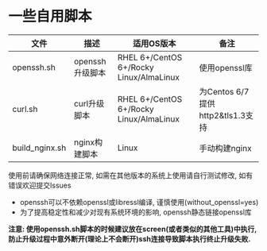 一些自用脚本
===========================

|文件|描述|适用OS版本|备注|
|---|---|---|---|
|openssh.sh|openssh升级脚本|RHEL 6+/CentOS 6+/Rocky Linux/AlmaLinux|使用openssl库
|curl.sh|curl升级脚本|RHEL 6+/CentOS 6+/Rocky Linux/AlmaLinux|为Centos 6/7提供http2&tls1.3支持
|build_nginx.sh|nginx构建脚本|Linux|手动构建nginx

使用前请确保网络连接正常, 如需在其他版本的系统上使用请自行测试修改, 如有错误欢迎提交Issues

* openssh可以不依赖openssl或libressl编译, 谨慎使用(without_openssl=yes)
* 为了提高稳定性和减少对现有系统环境的影响, openssh静态链接openssl库

**注意: 使用openssh.sh脚本的时候建议放在screen(或者类似的其他工具)中执行, 防止升级过程中意外断开(理论上不会断开)ssh连接导致脚本执行终止升级失败.**
